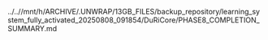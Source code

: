 ../..//mnt/h/ARCHIVE/.UNWRAP/13GB_FILES/backup_repository/learning_system_fully_activated_20250808_091854/DuRiCore/PHASE8_COMPLETION_SUMMARY.md